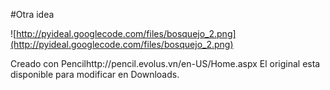 #Otra idea

![http://pyideal.googlecode.com/files/bosquejo_2.png](http://pyideal.googlecode.com/files/bosquejo_2.png)

Creado con Pencilhttp://pencil.evolus.vn/en-US/Home.aspx
El original esta disponible para modificar en Downloads.